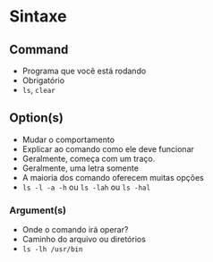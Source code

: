 # Sintaxe

## Command

- Programa que você está rodando
- Obrigatório
- `ls`, `clear`

## Option(s)

- Mudar o comportamento
- Explicar ao comando como ele deve funcionar
- Geralmente, começa com um traço.
- Geralmente, uma letra somente
- A maioria dos comando oferecem muitas opções
- `ls -l -a -h` ou `ls -lah` ou `ls -hal`

### Argument(s)

- Onde o comando irá operar?
- Caminho do arquivo ou diretórios
- `ls -lh /usr/bin`
